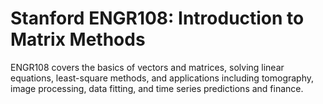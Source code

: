 # Stanford ENGR108: Introduction to Matrix Methods #
ENGR108 covers the basics of vectors and matrices, solving linear equations, least-square methods, and applications including tomography, image processing, data fitting, and time series predictions and finance.